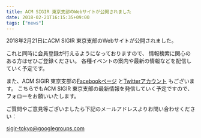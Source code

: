 ```yaml
---
title: ACM SIGIR 東京支部のWebサイトが公開されました
date: 2018-02-21T16:15:35+09:00
tags: ["news"]
---
```


2018年2月21日にACM SIGIR 東京支部のWebサイトが公開されました。

これと同時に会員登録が行えるようになっておりますので、
情報検索に関心のある方はぜひご登録ください。
各種イベントの案内や最新の情報などを配信していく予定です。

また、ACM SIGIR
東京支部の[Facebookページ](https://www.facebook.com/acmsigirtokyo)
と[Twitterアカウント](https://twitter.com/acmsigirtokyo)
もございます。
こちらでもACM SIGIR 東京支部の最新情報を発信していく予定ですので、
フォローをお願いいたします。

ご質問やご意見等ございましたら下記のメールアドレスよりお問い合わせください：

sigir-tokyo@googlegroups.com
